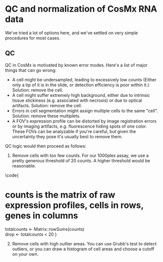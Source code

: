 # QC and normalization of CosMx RNA data

We've tried a lot of options here, and we've settled on very simple procedures for most cases. 

## QC

QC in CosMx is motivated by known error modes. Here's a list of major things that can go wrong:
- A cell might be undersampled, leading to excessively low counts (Either only a tip of it is in the slide, or detection efficiency is poor within it.) Solution: remove the cell. 
- A cell might suffer extremely high background, either due to intrinsic tissue stickiness (e.g. associated with necrosis) or due to optical artifacts. Solution: remove the cell.
- Errors in cell segmentation might assign multiple cells to the same "cell". Solution: remove these multiplets. 
- A FOV's expression profile can be distorted by image registration errors or by imaging artifacts, e.g. fluorescence hiding spots of one color. These FOVs can be analyzable if you're careful, but given the uncertainty they pose it's usually best to remove them. 



QC logic would then proceed as follows:

1. Remove cells with too few counts. For our 1000plex assay, we use a pretty generous threshold of 20 counts. A higher threshold would be reasonable. 

\code{
# counts is the matrix of raw expression profiles, cells in rows, genes in columns
totalcounts <- Matrix::rowSums(counts)  
drop <- totalcounts < 20
}

2. Remove cells with high outlier areas. You can use Grubb's test to detect outliers, 
or you can draw a histogram of cell areas and choose a cutoff on your own. 





 

